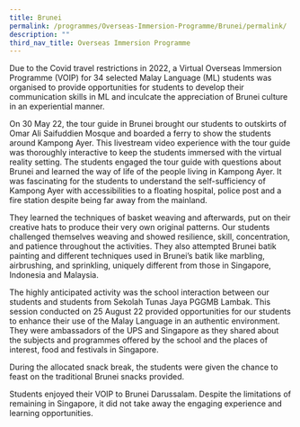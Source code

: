 ```yaml
---
title: Brunei
permalink: /programmes/Overseas-Immersion-Programme/Brunei/permalink/
description: ""
third_nav_title: Overseas Immersion Programme
---
```

Due to the Covid travel restrictions in 2022, a Virtual Overseas Immersion Programme (VOIP) for 34 selected Malay Language (ML) students was organised to provide opportunities for students to develop their communication skills in ML and inculcate the appreciation of Brunei culture in an experiential manner.

On 30 May 22, the tour guide in Brunei brought our students to outskirts of Omar Ali Saifuddien Mosque and boarded a ferry to show the students around Kampong Ayer. This livestream video experience with the tour guide was thoroughly interactive to keep the students immersed with the virtual reality setting. The students engaged the tour guide with questions about Brunei and learned the way of life of the people living in Kampong Ayer. It was fascinating for the students to understand the self-sufficiency of Kampong Ayer with accessibilities to a floating hospital, police post and a fire station despite being far away from the mainland.

They learned the techniques of basket weaving and afterwards, put on their creative hats to produce their very own original patterns. Our students challenged themselves weaving and showed resilience, skill, concentration, and patience throughout the activities. They also attempted Brunei batik painting and different techniques used in Brunei’s batik like marbling, airbrushing, and sprinkling, uniquely different from those in Singapore, Indonesia and Malaysia.

The highly anticipated activity was the school interaction between our students and students from Sekolah Tunas Jaya PGGMB Lambak. This session conducted on 25 August 22 provided opportunities for our students to enhance their use of the Malay Language in an authentic environment.  They were ambassadors of the UPS and Singapore as they shared about the subjects and programmes offered by the school and the places of interest, food and festivals in Singapore.

During the allocated snack break, the students were given the chance to feast on the traditional Brunei snacks provided.

Students enjoyed their VOIP to Brunei Darussalam. Despite the limitations of remaining in Singapore, it did not take away the engaging experience and learning opportunities.